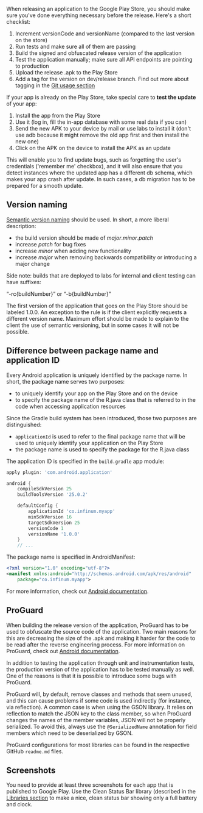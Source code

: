 When releasing an application to the Google Play Store, you should make sure you've done everything necessary before the release. Here's a short checklist:

1. Increment versionCode and versionName (compared to the last version on the store)
2. Run tests and make sure all of them are passing
3. Build the signed and obfuscated release version of the application
4. Test the application manually; make sure all API endpoints are pointing to production
5. Upload the release .apk to the Play Store
6. Add a tag for the version on dev/release branch. Find out more about tagging in the [Git usage section](/git-usage)

If your app is already on the Play Store, take special care to **test the update** of your app:

1. Install the app from the Play Store
2. Use it (log in, fill the in-app database with some real data if you can)
3. Send the new APK to your device by mail or use labs to install it (don't use adb because it might remove the old app first and then install the new one)
4. Click on the APK on the device to install the APK as an update

This will enable you to find update bugs, such as forgetting the user's credentials ('remember me' checkbox), and it will also ensure that you detect instances where the updated app has a different db schema, which makes your app crash after update. In such cases, a db migration has to be prepared for a smooth update.

## Version naming

[Semantic version naming](http://semver.org/) should be used.
In short, a more liberal description:

 - the build version should be made of *major*.*minor*.*patch*
 - increase *patch* for bug fixes
 - increase *minor* when adding new functionality
 - increase *major* when removing backwards compatibility or introducing a major change

Side note: builds that are deployed to labs for internal and client testing can have suffixes:

  “-rc{buildNumber}” or “-b{buildNumber}”

The first version of the application that goes on the Play Store should be labeled 1.0.0. An exception to the rule is if the client explicitly requests a different version name. Maximum effort should be made to explain to the client the use of semantic versioning, but in some cases it will not be possible.

## Difference between package name and application ID

Every Android application is uniquely identified by the package name. In short, the package name serves two purposes:
 - to uniquely identify your app on the Play Store and on the device
 - to specify the package name of the R.java class that is referred to in the code when accessing application resources

Since the Gradle build system has been introduced, those two purposes are distinguished:
 - `applicationId` is used to refer to the final package name that will be used to uniquely identify your application on the Play Store
 - the package name is used to specify the package for the R.java class

The application ID is specified in the `build.gradle` app module:

```gradle
apply plugin: 'com.android.application'

android {
    compileSdkVersion 25
    buildToolsVersion '25.0.2'

    defaultConfig {
        applicationId 'co.infinum.myapp'
        minSdkVersion 16
        targetSdkVersion 25
        versionCode 1
        versionName '1.0.0'
    }
    // ...
```

The package name is specified in AndroidManifest:

```xml
<?xml version="1.0" encoding="utf-8"?>
<manifest xmlns:android="http://schemas.android.com/apk/res/android"
    package="co.infinum.myapp">
```

For more information, check out [Android documentation](http://tools.android.com/tech-docs/new-build-system/applicationid-vs-packagename).

## ProGuard

When building the release version of the application, ProGuard has to be used to obfuscate the source code of the application. Two main reasons for this are decreasing the size of the .apk and making it harder for the code to be read after the reverse engineering process. For more information on ProGuard, check out [Android documentation](http://developer.android.com/tools/help/proguard.html).

In addition to testing the application through unit and instrumentation tests, the production version of the application has to be tested manually as well. One of the reasons is that it is possible to introduce some bugs with ProGuard.

ProGuard will, by default, remove classes and methods that seem unused, and this can cause problems if some code is used indirectly (for instance, via reflection). A common case is when using the GSON library. It relies on reflection to match the JSON key to the class member, so when ProGuard changes the names of the member variables, JSON will not be properly serialized. To avoid this, always use the `@SerializedName` annotation for field members which need to be deserialized by GSON.

ProGuard configurations for most libraries can be found in the respective GitHub `readme.md` files.

## Screenshots

You need to provide at least three screenshots for each app that is published to Google Play. Use the Clean Status Bar library (described in the [Libraries section](/Libraries.md) to make a nice, clean status bar showing only a full battery and clock.
